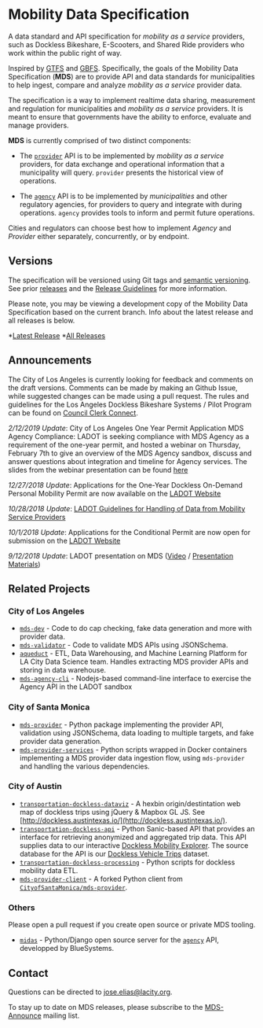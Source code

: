 # Mobility Data Specification

A data standard and API specification for *mobility as a service* providers, such as Dockless Bikeshare, E-Scooters, and Shared Ride providers who work within the public right of way.

Inspired by [GTFS](https://developers.google.com/transit/gtfs/reference/) and [GBFS](https://github.com/NABSA/gbfs). Specifically, the goals of the Mobility Data Specification (**MDS**) are to provide API and data standards for municipalities to help ingest, compare and analyze *mobility as a service* provider data. 

The specification is a way to implement realtime data sharing, measurement and regulation for municipalities and *mobility as a service* providers. It is meant to ensure that governments have the ability to enforce, evaluate and manage providers. 

**MDS** is currently comprised of two distinct components:

* The [`provider`][provider] API is to be implemented by *mobility as a service* providers, for data exchange and operational information that a municipality will query. `provider` presents the historical view of operations.

* The [`agency`][agency] API is to be implemented by *municipalities* and other regulatory agencies, for providers to query and integrate with during operations. `agency` provides tools to inform and permit future operations.

Cities and regulators can choose best how to implement *Agency* and *Provider* either separately, concurrently, or by endpoint. 

## Versions 

The specification will be versioned using Git tags and [semantic versioning](https://semver.org/). See prior [releases](https://github.com/CityOfLosAngeles/mobility-data-specification/releases) and the [Release Guidelines](ReleaseGuidelines.md) for more information.

Please note, you may be viewing a development copy of the Mobility Data Specification based on the current branch. Info about the latest release and all releases is below. 

*[Latest Release](https://github.com/CityOfLosAngeles/mobility-data-specification/tree/master)
*[All Releases](https://github.com/CityOfLosAngeles/mobility-data-specification/releases)

## Announcements 

The City of Los Angeles is currently looking for feedback and comments on the draft versions. Comments can be made by making an Github Issue, while suggested changes can be made using a pull request. The rules and guidelines for the Los Angeles Dockless Bikeshare Systems / Pilot Program can be found on [Council Clerk Connect](https://cityclerk.lacity.org/lacityclerkconnect/index.cfm?fa=ccfi.viewrecord&cfnumber=17-1125).

*2/12/2019 Update*: City of Los Angeles One Year Permit Application MDS Agency Compliance: LADOT is seeking compliance with MDS Agency as a requirement of the one-year permit, and hosted a webinar on Thursday, February 7th to give an overview of the MDS Agency sandbox, discuss and answer questions about integration and timeline for Agency services. The slides from the webinar presentation can be found [here](https://ladot.lacity.org/sites/g/files/wph266/f/MDS%20Developer%20Webinar%20-%20One%20Year%20Permitting%20Overview.pdf)

*12/27/2018 Update*: Applications for the One-Year Dockless On-Demand Personal Mobility Permit are now available on the [LADOT Website](https://ladot.lacity.org/ladot-begins-one-year-dockless-demand-personal-mobility-program)

*10/28/2018 Update*: [LADOT Guidelines for Handling of Data from Mobility Service Providers](http://www.urbanmobilityla.com/s/LADOT-Guidelines-for-Handling-of-Data-from-MSPs-2018-10-25.pdf)

*10/1/2018 Update*: Applications for the Conditional Permit are now open for submission on the [LADOT Website](http://ladot.lacity.org/ladot-begins-conditional-permit-program-dockless-mobility)

*9/12/2018 Update*: LADOT presentation on MDS ([Video](https://youtu.be/sRMc1nWnmEU) / [Presentation Materials](https://goo.gl/MjvA4d))


## Related Projects

### City of Los Angeles
* [`mds-dev`](https://github.com/cityoflosangeles/mds-dev) - Code to do cap checking, fake data generation and more with provider data. 
* [`mds-validator`](https://github.com/cityoflosangeles/mds-validator) - Code to validate MDS APIs using JSONSchema. 
* [`aqueduct`](https://github.com/cityoflosangeles/aqueduct) - ETL, Data Warehousing, and Machine Learning Platform for LA City Data Science team. Handles extracting MDS provider APIs and storing in data warehouse. 
* [`mds-agency-cli`](https://github.com/cityoflosangeles/mds-agency-cli) - Nodejs-based command-line interface to exercise the Agency API in the LADOT sandbox

### City of Santa Monica
* [`mds-provider`](https://github.com/cityofsantamonica/mds-provider) - Python package implementing the provider API, validation using JSONSchema, data loading to multiple targets, and fake provider data generation.
* [`mds-provider-services`](https://github.com/cityofsantamonica/mds-provider-services) - Python scripts wrapped in Docker containers implementing a MDS provider data ingestion flow, using `mds-provider` and handling the various dependencies.

### City of Austin
* [`transportation-dockless-dataviz`](https://github.com/cityofaustin/transportation-dockless-dataviz) - A hexbin origin/destintation web map of dockless trips using jQuery & Mapbox GL JS. See [http://dockless.austintexas.io/](http://dockless.austintexas.io/).
* [`transportation-dockless-api`](https://github.com/cityofaustin/transportation-dockless-api) - Python Sanic-based API that provides an interface for retrieving anonymized and aggregated trip data. This API supplies data to our interactive [Dockless Mobility Explorer](https://dockless.austintexas.io). The source database for the API is our [Dockless Vehicle Trips](https://data.austintexas.gov/Transportation-and-Mobility/Dockless-Vehicle-Trips/7d8e-dm7r) dataset.
* [`transportation-dockless-processing`](https://github.com/cityofaustin/transportation-dockless-processing) - Python scripts for dockless mobility data ETL.
* [`mds-provider-client`](https://github.com/cityofaustin/mds-provider-client) - A forked Python client from [`CityofSantaMonica/mds-provider`](https://github.com/cityofsantamonica/mds-provider).

### Others

Please open a pull request if you create open source or private MDS tooling. 

* [`midas`](https://github.com/polyconseil/midas) - Python/Django open source server for the [`agency`][agency] API, developped by BlueSystems.

## Contact

Questions can be directed to jose.elias@lacity.org. 

To stay up to date on MDS releases, please subscribe to the [MDS-Announce](https://groups.google.com/forum/#!forum/mds-announce) mailing list. 

[agency]: /agency/README.md
[provider]: /provider/README.md
